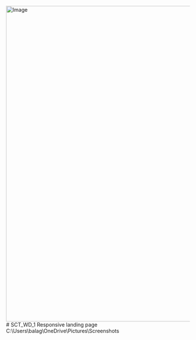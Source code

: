 <img width="1909" height="863" alt="Image" src="https://github.com/user-attachments/assets/40da8a93-e9c8-4d76-9c7f-d3655d714095" /># SCT_WD_1
Responsive landing page
C:\Users\balag\OneDrive\Pictures\Screenshots
